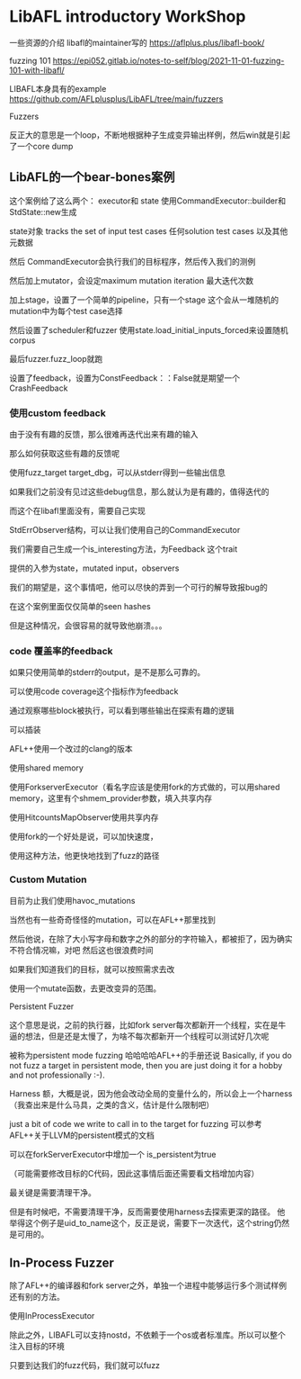 # LibAFL introductory WorkShop

一些资源的介绍
libafl的maintainer写的
https://aflplus.plus/libafl-book/

fuzzing 101
https://epi052.gitlab.io/notes-to-self/blog/2021-11-01-fuzzing-101-with-libafl/

LIBAFL本身具有的example
https://github.com/AFLplusplus/LibAFL/tree/main/fuzzers

Fuzzers

反正大的意思是一个loop，不断地根据种子生成变异输出样例，然后win就是引起了一个core dump

## LibAFL的一个bear-bones案例


这个案例给了这么两个： executor和 state
使用CommandExecutor::builder和StdState::new生成

state对象 tracks the set of input test cases
任何solution test cases
以及其他元数据

然后 CommandExecutor会执行我们的目标程序，然后传入我们的测例

然后加上mutator，会设定maximum mutation iteration
最大迭代次数

加上stage，设置了一个简单的pipeline，只有一个stage
这个会从一堆随机的mutation中为每个test case选择

然后设置了scheduler和fuzzer
使用state.load_initial_inputs_forced来设置随机corpus

最后fuzzer.fuzz_loop就跑

设置了feedback，设置为ConstFeedback：：False就是期望一个CrashFeedback

### 使用custom feedback

由于没有有趣的反馈，那么很难再迭代出来有趣的输入

那么如何获取这些有趣的反馈呢

使用fuzz_target target_dbg，可以从stderr得到一些输出信息

如果我们之前没有见过这些debug信息，那么就认为是有趣的，值得迭代的

而这个在libafl里面没有，需要自己实现

StdErrObserver结构，可以让我们使用自己的CommandExecutor

我们需要自己生成一个is_interesting方法，为Feedback 这个trait

提供的入参为state，mutated input，observers

我们的期望是，这个事情吧，他可以尽快的弄到一个可行的解导致报bug的

在这个案例里面仅仅简单的seen hashes

但是这种情况，会很容易的就导致他崩溃。。。

### code 覆盖率的feedback

如果只使用简单的stderr的output，是不是那么可靠的。

可以使用code coverage这个指标作为feedback

通过观察哪些block被执行，可以看到哪些输出在探索有趣的逻辑

可以插装

AFL++使用一个改过的clang的版本

使用shared memory

使用ForkserverExecutor（看名字应该是使用fork的方式做的，可以用shared memory，这里有个shmem_provider参数，填入共享内存

使用HitcountsMapObserver使用共享内存

使用fork的一个好处是说，可以加快速度，

使用这种方法，他更快地找到了fuzz的路径

### Custom Mutation
目前为止我们使用havoc_mutations

当然也有一些奇奇怪怪的mutation，可以在AFL++那里找到

然后他说，在除了大小写字母和数字之外的部分的字符输入，都被拒了，因为确实不符合情况嘛，对吧
然后这也很浪费时间

如果我们知道我们的目标，就可以按照需求去改

使用一个mutate函数，去更改变异的范围。

Persistent Fuzzer

这个意思是说，之前的执行器，比如fork server每次都新开一个线程，实在是牛逼的想法，但是还是太慢了，为啥不每次都新开一个线程可以测试好几次呢

被称为persistent mode fuzzing
哈哈哈哈AFL++的手册还说
Basically, if you do not fuzz a target in persistent mode, then you are just doing it for a hobby and not professionally :-).

Harness
额，大概是说，因为他会改动全局的变量什么的，所以会上一个harness（我查出来是什么马具，之类的含义，估计是什么限制吧）

just a bit of code we write to call in to the target for fuzzing
可以参考AFL++关于LLVM的persistent模式的文档

可以在forkServerExecutor中增加一个
is_persistent为true

（可能需要修改目标的C代码，因此这事情后面还需要看文档增加内容）

最关键是需要清理干净。

但是有时候吧，不需要清理干净，反而需要使用harness去探索更深的路径。
他举得这个例子是uid_to_name这个，反正是说，需要下一次迭代，这个string仍然是可用的。

## In-Process Fuzzer
除了AFL++的编译器和fork server之外，单独一个进程中能够运行多个测试样例还有别的方法。

使用InProcessExecutor

除此之外，LIBAFL可以支持nostd，不依赖于一个os或者标准库。所以可以整个注入目标的环境

只要到达我们的fuzz代码，我们就可以fuzz


